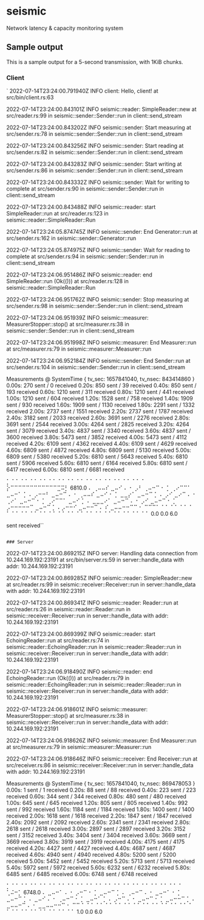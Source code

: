 # seismic

Network latency & capacity monitoring system

## Sample output

This is a sample output for a 5-second transmission, with 1KiB chunks.

### Client

`  2022-07-14T23:24:00.791940Z  INFO client: Hello, client!
    at src/bin/client.rs:63

  2022-07-14T23:24:00.843101Z  INFO seismic::reader: SimpleReader::new
    at src/reader.rs:99
    in seismic::sender::Sender::run
    in client::send_stream

  2022-07-14T23:24:00.843202Z  INFO seismic::sender: Start measuring
    at src/sender.rs:78
    in seismic::sender::Sender::run
    in client::send_stream

  2022-07-14T23:24:00.843256Z  INFO seismic::sender: Start reading
    at src/sender.rs:82
    in seismic::sender::Sender::run
    in client::send_stream

  2022-07-14T23:24:00.843283Z  INFO seismic::sender: Start writing
    at src/sender.rs:86
    in seismic::sender::Sender::run
    in client::send_stream

  2022-07-14T23:24:00.843332Z  INFO seismic::sender: Wait for writing to complete
    at src/sender.rs:90
    in seismic::sender::Sender::run
    in client::send_stream

  2022-07-14T23:24:00.843488Z  INFO seismic::reader: start SimpleReader::run
    at src/reader.rs:123
    in seismic::reader::SimpleReader::Run

  2022-07-14T23:24:05.874745Z  INFO seismic::sender: End Generator::run
    at src/sender.rs:162
    in seismic::sender::Generator::run

  2022-07-14T23:24:05.874975Z  INFO seismic::sender: Wait for reading to complete
    at src/sender.rs:94
    in seismic::sender::Sender::run
    in client::send_stream

  2022-07-14T23:24:06.951486Z  INFO seismic::reader: end SimpleReader::run (Ok(()))
    at src/reader.rs:128
    in seismic::reader::SimpleReader::Run

  2022-07-14T23:24:06.951762Z  INFO seismic::sender: Stop measuring
    at src/sender.rs:98
    in seismic::sender::Sender::run
    in client::send_stream

  2022-07-14T23:24:06.951939Z  INFO seismic::measurer: MeasurerStopper::stop()
    at src/measurer.rs:38
    in seismic::sender::Sender::run
    in client::send_stream

  2022-07-14T23:24:06.951998Z  INFO seismic::measurer: End Measurer::run
    at src/measurer.rs:79
    in seismic::measurer::Measurer::run

  2022-07-14T23:24:06.952184Z  INFO seismic::sender: End Sender::run
    at src/sender.rs:104
    in seismic::sender::Sender::run
    in client::send_stream

Measurements @ SystemTime { tv_sec: 1657841040, tv_nsec: 843414860 }
0.00s:        270 sent /          0 received
0.20s:        850 sent /         39 received
0.40s:        850 sent /        193 received
0.60s:       1210 sent /        311 received
0.80s:       1210 sent /        441 received
1.00s:       1210 sent /        604 received
1.20s:       1528 sent /        758 received
1.40s:       1909 sent /        930 received
1.60s:       1909 sent /       1130 received
1.80s:       2291 sent /       1332 received
2.00s:       2737 sent /       1551 received
2.20s:       2737 sent /       1787 received
2.40s:       3182 sent /       2033 received
2.60s:       3691 sent /       2276 received
2.80s:       3691 sent /       2544 received
3.00s:       4264 sent /       2825 received
3.20s:       4264 sent /       3079 received
3.40s:       4837 sent /       3340 received
3.60s:       4837 sent /       3600 received
3.80s:       5473 sent /       3852 received
4.00s:       5473 sent /       4112 received
4.20s:       6109 sent /       4362 received
4.40s:       6109 sent /       4629 received
4.60s:       6809 sent /       4872 received
4.80s:       6809 sent /       5130 received
5.00s:       6809 sent /       5380 received
5.20s:       6810 sent /       5643 received
5.40s:       6810 sent /       5906 received
5.60s:       6810 sent /       6164 received
5.80s:       6810 sent /       6417 received
6.00s:       6810 sent /       6681 received

⡁⠈ ⠁⠈ ⠁⠈ ⠁⠈ ⠁⠈ ⠁⠈ ⠁⠈ ⠁⠈ ⠁⠈ ⠁⠈ ⠁⠈ ⠁⠈ ⠁⠈ ⠁⠈ ⠁⠈ ⡕⠉⠉⠉⠉⠉⠉⠉⠉⠉⠉⠉⠉⣉⠭⡃ 6810.0
⠄                                        ⢀⠤⠤⠎          ⣀⠤⠊  ⠄
⠂                                       ⡠⠃         ⢀⠤⠒⠉     ⠂
⡁                                   ⢀⠔⠉⠉⠁       ⣀⠤⠒⠁        ⡁
⠄                                ⡠⠒⠒⠃       ⣀⠤⠒⠉            ⠄
⠂                            ⢀⠤⠤⠎        ⣀⠤⠊                ⠂
⡁                         ⣀⣀⡔⠁       ⣀⠤⠒⠉                   ⡁
⠄                       ⡠⠊        ⣀⠔⠉                       ⠄
⠂                     ⢀⠔⠁     ⣀⠤⠒⠉                          ⠂
⡁                 ⢀⠔⠉⠉⠁    ⣀⠤⠊                              ⡁
⠄             ⣀⣀⣀⠔⠁    ⣀⠤⠒⠉                                 ⠄
⠂           ⡠⠊     ⣀⠤⠒⠉                                     ⠂
⡁    ⡠⠒⠒⠒⠒⠒⠉   ⣀⠤⠒⠉                                         ⡁
⠄⡠⠒⠒⠊     ⣀⠤⠒⠒⠉                                             ⠄
⠎  ⣀⠤⠤⠒⠒⠉⠉                                                  ⠂
⠉⠉⠉⠁⠈ ⠁⠈ ⠁⠈ ⠁⠈ ⠁⠈ ⠁⠈ ⠁⠈ ⠁⠈ ⠁⠈ ⠁⠈ ⠁⠈ ⠁⠈ ⠁⠈ ⠁⠈ ⠁⠈ ⠁⠈ ⠁⠈ ⠁⠈ ⠁⠈ ⠁ 0.0
0.0                                                      6.0

sent received``
```

### Server

```
  2022-07-14T23:24:00.869215Z  INFO server: Handling data connection from 10.244.169.192:23191
    at src/bin/server.rs:59
    in server::handle_data with addr: 10.244.169.192:23191

  2022-07-14T23:24:00.869285Z  INFO seismic::reader: SimpleReader::new
    at src/reader.rs:99
    in seismic::receiver::Receiver::run
    in server::handle_data with addr: 10.244.169.192:23191

  2022-07-14T23:24:00.869341Z  INFO seismic::reader: Reader::run
    at src/reader.rs:26
    in seismic::reader::Reader::run
    in seismic::receiver::Receiver::run
    in server::handle_data with addr: 10.244.169.192:23191

  2022-07-14T23:24:00.869399Z  INFO seismic::reader: start EchoingReader::run
    at src/reader.rs:74
    in seismic::reader::EchoingReader::run
    in seismic::reader::Reader::run
    in seismic::receiver::Receiver::run
    in server::handle_data with addr: 10.244.169.192:23191

  2022-07-14T23:24:06.918490Z  INFO seismic::reader: end EchoingReader::run (Ok(()))
    at src/reader.rs:79
    in seismic::reader::EchoingReader::run
    in seismic::reader::Reader::run
    in seismic::receiver::Receiver::run
    in server::handle_data with addr: 10.244.169.192:23191

  2022-07-14T23:24:06.918601Z  INFO seismic::measurer: MeasurerStopper::stop()
    at src/measurer.rs:38
    in seismic::receiver::Receiver::run
    in server::handle_data with addr: 10.244.169.192:23191

  2022-07-14T23:24:06.918626Z  INFO seismic::measurer: End Measurer::run
    at src/measurer.rs:79
    in seismic::measurer::Measurer::run

  2022-07-14T23:24:06.918646Z  INFO seismic::receiver: End Receiver::run
    at src/receiver.rs:86
    in seismic::receiver::Receiver::run
    in server::handle_data with addr: 10.244.169.192:23191

Measurements @ SystemTime { tv_sec: 1657841040, tv_nsec: 869478053 }
0.00s:          1 sent /          1 received
0.20s:         88 sent /         88 received
0.40s:        223 sent /        223 received
0.60s:        344 sent /        344 received
0.80s:        480 sent /        480 received
1.00s:        645 sent /        645 received
1.20s:        805 sent /        805 received
1.40s:        992 sent /        992 received
1.60s:       1184 sent /       1184 received
1.80s:       1400 sent /       1400 received
2.00s:       1618 sent /       1618 received
2.20s:       1847 sent /       1847 received
2.40s:       2092 sent /       2092 received
2.60s:       2341 sent /       2341 received
2.80s:       2618 sent /       2618 received
3.00s:       2897 sent /       2897 received
3.20s:       3152 sent /       3152 received
3.40s:       3404 sent /       3404 received
3.60s:       3669 sent /       3669 received
3.80s:       3919 sent /       3919 received
4.00s:       4175 sent /       4175 received
4.20s:       4427 sent /       4427 received
4.40s:       4687 sent /       4687 received
4.60s:       4940 sent /       4940 received
4.80s:       5200 sent /       5200 received
5.00s:       5452 sent /       5452 received
5.20s:       5713 sent /       5713 received
5.40s:       5972 sent /       5972 received
5.60s:       6232 sent /       6232 received
5.80s:       6485 sent /       6485 received
6.00s:       6748 sent /       6748 received

⡁⠈ ⠁⠈ ⠁⠈ ⠁⠈ ⠁⠈ ⠁⠈ ⠁⠈ ⠁⠈ ⠁⠈ ⠁⠈ ⠁⠈ ⠁⠈ ⠁⠈ ⠁⠈ ⠁⠈ ⠁⠈ ⠁⠈ ⠁⠈ ⠁⠈ ⢁⠬⠒⡁ 6748.0
⠄                                                     ⣀⠤⠒⠁  ⠄
⠂                                                  ⡠⠒⠉      ⠂
⡁                                              ⣀⠤⠒⠉         ⡁
⠄                                          ⢀⠤⠒⠉             ⠄
⠂                                       ⣀⠤⠒⠁                ⠂
⡁                                   ⣀⠤⠒⠉                    ⡁
⠄                                ⣀⠤⠊                        ⠄
⠂                            ⢀⠤⠒⠉                           ⠂
⡁                         ⣀⠤⠒⠁                              ⡁
⠄                      ⡠⠒⠉                                  ⠄
⠂                  ⣀⠤⠒⠉                                     ⠂
⡁             ⣀⠤⠒⠒⠉                                         ⡁
⠄        ⣀⠤⠤⠒⠉                                              ⠄
⠂ ⣀⣀⠤⠤⠒⠒⠉                                                   ⠂
⠉⠉ ⠁⠈ ⠁⠈ ⠁⠈ ⠁⠈ ⠁⠈ ⠁⠈ ⠁⠈ ⠁⠈ ⠁⠈ ⠁⠈ ⠁⠈ ⠁⠈ ⠁⠈ ⠁⠈ ⠁⠈ ⠁⠈ ⠁⠈ ⠁⠈ ⠁⠈ ⠁ 1.0
0.0                                                      6.0
```
